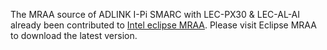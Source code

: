  The MRAA source of ADLINK I-Pi SMARC with LEC-PX30 & LEC-AL-AI already been contributed to [Intel eclipse MRAA](https://github.com/eclipse/mraa). Please visit Eclipse MRAA to download the latest version.
